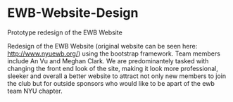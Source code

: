 # EWB-Website-Design
Prototype redesign of the EWB Website

Redesign of the EWB Website (original website can be seen here: http://www.nyuewb.org/) using the bootstrap framework. Team members include An Vu and Meghan Clark. We are predominantely tasked with changing the front end look of the site, making it look more professional, sleeker and overall a better website to attract not only new members to join the club but for outside sponsors who would like to be apart of the ewb team NYU chapter.
